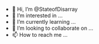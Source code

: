 - 👋 Hi, I’m @StateofDisarray
- 👀 I’m interested in ...
- 🌱 I’m currently learning ...
- 💞️ I’m looking to collaborate on ...
- 📫 How to reach me ...

<!---
StateofDisarray/StateofDisarray is a ✨ special ✨ repository because its `README.md` (this file) appears on your GitHub profile.
You can click the Preview link to take a look at your changes.
--->
